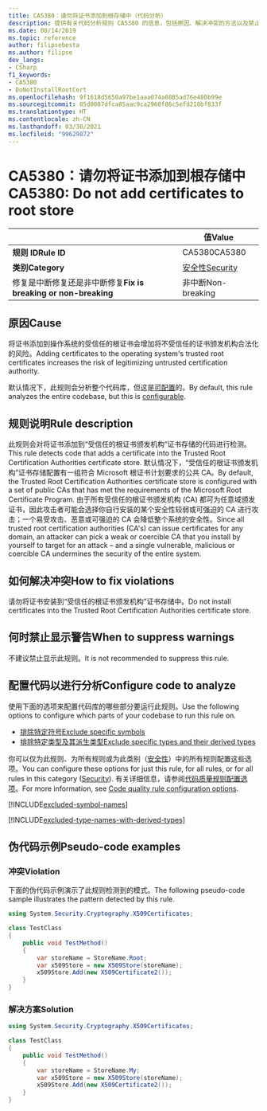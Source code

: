 ```yaml
---
title: CA5380：请勿将证书添加到根存储中（代码分析）
description: 提供有关代码分析规则 CA5380 的信息，包括原因、解决冲突的方法以及禁止显示该规则的时机。
ms.date: 08/14/2019
ms.topic: reference
author: filipsebesta
ms.author: filipse
dev_langs:
- CSharp
f1_keywords:
- CA5380
- DoNotInstallRootCert
ms.openlocfilehash: 9f1618d5650a97be1aaa074a0885ad76e480b99e
ms.sourcegitcommit: 05d0087dfca85aac9ca2960f86c5efd218bf833f
ms.translationtype: HT
ms.contentlocale: zh-CN
ms.lasthandoff: 03/30/2021
ms.locfileid: "99629872"
---
```

# <a name="ca5380-do-not-add-certificates-to-root-store"></a><span data-ttu-id="7a34e-103">CA5380：请勿将证书添加到根存储中</span><span class="sxs-lookup"><span data-stu-id="7a34e-103">CA5380: Do not add certificates to root store</span></span>

| | <span data-ttu-id="7a34e-104">值</span><span class="sxs-lookup"><span data-stu-id="7a34e-104">Value</span></span> |
|-|-|
| <span data-ttu-id="7a34e-105">**规则 ID**</span><span class="sxs-lookup"><span data-stu-id="7a34e-105">**Rule ID**</span></span> |<span data-ttu-id="7a34e-106">CA5380</span><span class="sxs-lookup"><span data-stu-id="7a34e-106">CA5380</span></span>|
| <span data-ttu-id="7a34e-107">**类别**</span><span class="sxs-lookup"><span data-stu-id="7a34e-107">**Category**</span></span> |[<span data-ttu-id="7a34e-108">安全性</span><span class="sxs-lookup"><span data-stu-id="7a34e-108">Security</span></span>](security-warnings.md)|
| <span data-ttu-id="7a34e-109">修复是中断修复还是非中断修复</span><span class="sxs-lookup"><span data-stu-id="7a34e-109">**Fix is breaking or non-breaking**</span></span> |<span data-ttu-id="7a34e-110">非中断</span><span class="sxs-lookup"><span data-stu-id="7a34e-110">Non-breaking</span></span>|

## <a name="cause"></a><span data-ttu-id="7a34e-111">原因</span><span class="sxs-lookup"><span data-stu-id="7a34e-111">Cause</span></span>

<span data-ttu-id="7a34e-112">将证书添加到操作系统的受信任的根证书会增加将不受信任的证书颁发机构合法化的风险。</span><span class="sxs-lookup"><span data-stu-id="7a34e-112">Adding certificates to the operating system's trusted root certificates increases the risk of legitimizing untrusted certification authority.</span></span>

<span data-ttu-id="7a34e-113">默认情况下，此规则会分析整个代码库，但这是[可配置](#configure-code-to-analyze)的。</span><span class="sxs-lookup"><span data-stu-id="7a34e-113">By default, this rule analyzes the entire codebase, but this is [configurable](#configure-code-to-analyze).</span></span>

## <a name="rule-description"></a><span data-ttu-id="7a34e-114">规则说明</span><span class="sxs-lookup"><span data-stu-id="7a34e-114">Rule description</span></span>

<span data-ttu-id="7a34e-115">此规则会对将证书添加到“受信任的根证书颁发机构”证书存储的代码进行检测。</span><span class="sxs-lookup"><span data-stu-id="7a34e-115">This rule detects code that adds a certificate into the Trusted Root Certification Authorities certificate store.</span></span> <span data-ttu-id="7a34e-116">默认情况下，“受信任的根证书颁发机构”证书存储配置有一组符合 Microsoft 根证书计划要求的公共 CA。</span><span class="sxs-lookup"><span data-stu-id="7a34e-116">By default, the Trusted Root Certification Authorities certificate store is configured with a set of public CAs that has met the requirements of the Microsoft Root Certificate Program.</span></span> <span data-ttu-id="7a34e-117">由于所有受信任的根证书颁发机构 (CA) 都可为任意域颁发证书，因此攻击者可能会选择你自行安装的某个安全性较弱或可强迫的 CA 进行攻击；一个易受攻击、恶意或可强迫的 CA 会降低整个系统的安全性。</span><span class="sxs-lookup"><span data-stu-id="7a34e-117">Since all trusted root certification authorities (CA's) can issue certificates for any domain, an attacker can pick a weak or coercible CA that you install by yourself to target for an attack – and a single vulnerable, malicious or coercible CA undermines the security of the entire system.</span></span>

## <a name="how-to-fix-violations"></a><span data-ttu-id="7a34e-118">如何解决冲突</span><span class="sxs-lookup"><span data-stu-id="7a34e-118">How to fix violations</span></span>

<span data-ttu-id="7a34e-119">请勿将证书安装到“受信任的根证书颁发机构”证书存储中。</span><span class="sxs-lookup"><span data-stu-id="7a34e-119">Do not install certificates into the Trusted Root Certification Authorities certificate store.</span></span>

## <a name="when-to-suppress-warnings"></a><span data-ttu-id="7a34e-120">何时禁止显示警告</span><span class="sxs-lookup"><span data-stu-id="7a34e-120">When to suppress warnings</span></span>

<span data-ttu-id="7a34e-121">不建议禁止显示此规则。</span><span class="sxs-lookup"><span data-stu-id="7a34e-121">It is not recommended to suppress this rule.</span></span>

## <a name="configure-code-to-analyze"></a><span data-ttu-id="7a34e-122">配置代码以进行分析</span><span class="sxs-lookup"><span data-stu-id="7a34e-122">Configure code to analyze</span></span>

<span data-ttu-id="7a34e-123">使用下面的选项来配置代码库的哪些部分要运行此规则。</span><span class="sxs-lookup"><span data-stu-id="7a34e-123">Use the following options to configure which parts of your codebase to run this rule on.</span></span>

- [<span data-ttu-id="7a34e-124">排除特定符号</span><span class="sxs-lookup"><span data-stu-id="7a34e-124">Exclude specific symbols</span></span>](#exclude-specific-symbols)
- [<span data-ttu-id="7a34e-125">排除特定类型及其派生类型</span><span class="sxs-lookup"><span data-stu-id="7a34e-125">Exclude specific types and their derived types</span></span>](#exclude-specific-types-and-their-derived-types)

<span data-ttu-id="7a34e-126">你可以仅为此规则、为所有规则或为此类别（[安全性](security-warnings.md)）中的所有规则配置这些选项。</span><span class="sxs-lookup"><span data-stu-id="7a34e-126">You can configure these options for just this rule, for all rules, or for all rules in this category ([Security](security-warnings.md)).</span></span> <span data-ttu-id="7a34e-127">有关详细信息，请参阅[代码质量规则配置选项](../code-quality-rule-options.md)。</span><span class="sxs-lookup"><span data-stu-id="7a34e-127">For more information, see [Code quality rule configuration options](../code-quality-rule-options.md).</span></span>

[!INCLUDE[excluded-symbol-names](~/includes/code-analysis/excluded-symbol-names.md)]

[!INCLUDE[excluded-type-names-with-derived-types](~/includes/code-analysis/excluded-type-names-with-derived-types.md)]

## <a name="pseudo-code-examples"></a><span data-ttu-id="7a34e-128">伪代码示例</span><span class="sxs-lookup"><span data-stu-id="7a34e-128">Pseudo-code examples</span></span>

### <a name="violation"></a><span data-ttu-id="7a34e-129">冲突</span><span class="sxs-lookup"><span data-stu-id="7a34e-129">Violation</span></span>

<span data-ttu-id="7a34e-130">下面的伪代码示例演示了此规则检测到的模式。</span><span class="sxs-lookup"><span data-stu-id="7a34e-130">The following pseudo-code sample illustrates the pattern detected by this rule.</span></span>

```csharp
using System.Security.Cryptography.X509Certificates;

class TestClass
{
    public void TestMethod()
    {
        var storeName = StoreName.Root;
        var x509Store = new X509Store(storeName);
        x509Store.Add(new X509Certificate2());
    }
}
```

### <a name="solution"></a><span data-ttu-id="7a34e-131">解决方案</span><span class="sxs-lookup"><span data-stu-id="7a34e-131">Solution</span></span>

```csharp
using System.Security.Cryptography.X509Certificates;

class TestClass
{
    public void TestMethod()
    {
        var storeName = StoreName.My;
        var x509Store = new X509Store(storeName);
        x509Store.Add(new X509Certificate2());
    }
}
```
